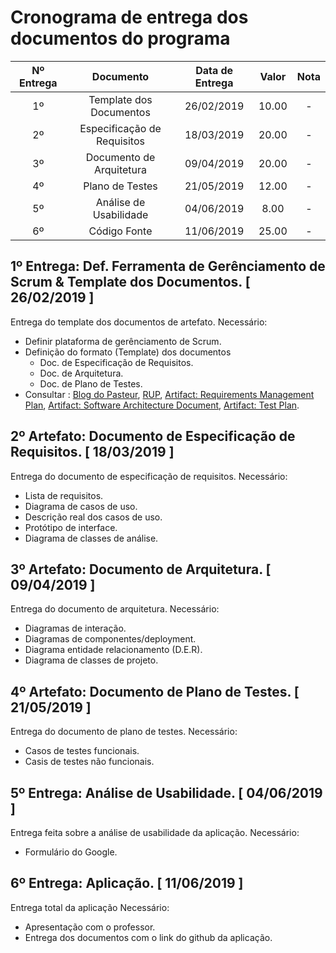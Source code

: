 # Cronograma de entrega dos documentos do programa

| Nº Entrega | Documento                   | Data de Entrega | Valor | Nota | 
|:----------:|:---------------------------:|:---------------:|:-----:|:----:|
| 1º         | Template dos Documentos     |  26/02/2019     | 10.00 | -    |
| 2º         | Especificação de Requisitos |  18/03/2019     | 20.00 | -    |
| 3º         | Documento de Arquitetura    |  09/04/2019     | 20.00 | -    |
| 4º         | Plano de Testes             |  21/05/2019     | 12.00 | -    |
| 5º         | Análise de Usabilidade      |  04/06/2019     |  8.00 | -    |
| 6º         | Código Fonte                |  11/06/2019     | 25.00 | -    |

## 1º Entrega: Def. Ferramenta de Gerênciamento de Scrum & Template dos Documentos. [ 26/02/2019 ]
  Entrega do template dos documentos de artefato.
  Necessário:
  * Definir plataforma de gerênciamento de Scrum.
  * Definição do formato (Template) dos documentos
    * Doc. de Especificação de Requisitos.
    * Doc. de Arquitetura.
    * Doc. de Plano de Testes.
  * Consultar : [Blog do Pasteur](http://pasteurjr.blogspot.com/), 
                [RUP](http://www.tesestec.com.br/pasteurjr/rup/process/ovu_proc.htm), 
                [Artifact:  Requirements Management Plan](http://www.tesestec.com.br/pasteurjr/rup/process/artifact/ar_ratgl.htm), 
                [Artifact:  Software Architecture Document](http://www.tesestec.com.br/pasteurjr/rup/process/artifact/ar_sadoc.htm), 
                [Artifact:  Test Plan](http://www.tesestec.com.br/pasteurjr/rup/process/artifact/ar_tstpl.htm).

## 2º Artefato: Documento de Especificação de Requisitos. [ 18/03/2019 ]
  Entrega do documento de especificação de requisitos.
  Necessário:
  * Lista de requisitos.
  * Diagrama de casos de uso. 
  * Descrição real dos casos de uso.
  * Protótipo de interface.
  * Diagrama de classes de análise.

## 3º Artefato: Documento de Arquitetura. [ 09/04/2019 ]
  Entrega do documento de arquitetura. 
  Necessário:
  * Diagramas de interação.
  * Diagramas de componentes/deployment.
  * Diagrama entidade relacionamento (D.E.R).
  * Diagrama de classes de projeto.
  
## 4º Artefato: Documento de Plano de Testes. [ 21/05/2019 ]
  Entrega do documento de plano de testes. 
  Necessário: 
  * Casos de testes funcionais.
  * Casis de testes não funcionais. 

## 5º Entrega: Análise de Usabilidade. [ 04/06/2019 ]
  Entrega feita sobre a análise de usabilidade da aplicação.
  Necessário: 
  * Formulário do Google.
  
## 6º Entrega: Aplicação. [ 11/06/2019 ]
 Entrega total da aplicação
 Necessário: 
 * Apresentação com o professor.
 * Entrega dos documentos com o link do github da aplicação. 

